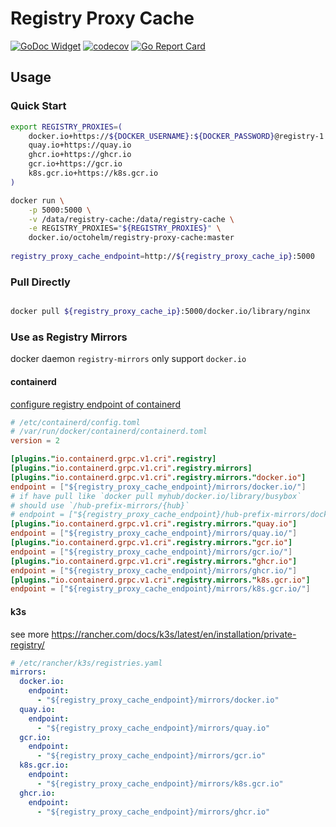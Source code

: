 # Registry Proxy Cache

[![GoDoc Widget](https://godoc.org/github.com/octohelm/registry-proxy-cache?status.svg)](https://godoc.org/github.com/octohelm/registry-proxy-cache)
[![codecov](https://codecov.io/gh/octohelm/registry-proxy-cache/branch/master/graph/badge.svg)](https://codecov.io/gh/octohelm/registry-proxy-cache)
[![Go Report Card](https://goreportcard.com/badge/github.com/octohelm/registry-proxy-cache)](https://goreportcard.com/report/github.com/octohelm/registry-proxy-cache)


## Usage

### Quick Start

```bash
export REGISTRY_PROXIES=(
    docker.io+https://${DOCKER_USERNAME}:${DOCKER_PASSWORD}@registry-1.docker.io
    quay.io+https://quay.io
    ghcr.io+https://ghcr.io
    gcr.io+https://gcr.io
    k8s.gcr.io+https://k8s.gcr.io
)

docker run \
    -p 5000:5000 \
    -v /data/registry-cache:/data/registry-cache \
    -e REGISTRY_PROXIES="${REGISTRY_PROXIES}" \
    docker.io/octohelm/registry-proxy-cache:master    
    
registry_proxy_cache_endpoint=http://${registry_proxy_cache_ip}:5000   
```

### Pull Directly

```bash

docker pull ${registry_proxy_cache_ip}:5000/docker.io/library/nginx
```

### Use as Registry Mirrors

docker daemon `registry-mirrors` only support `docker.io`

#### containerd

[configure registry endpoint of containerd](https://github.com/containerd/cri/blob/master/docs/registry.md#configure-registry-endpoint)

```toml
# /etc/containerd/config.toml
# /var/run/docker/containerd/containerd.toml
version = 2

[plugins."io.containerd.grpc.v1.cri".registry]
[plugins."io.containerd.grpc.v1.cri".registry.mirrors]
[plugins."io.containerd.grpc.v1.cri".registry.mirrors."docker.io"]
endpoint = ["${registry_proxy_cache_endpoint}/mirrors/docker.io/"]
# if have pull like `docker pull myhub/docker.io/library/busybox`
# should use `/hub-prefix-mirrors/{hub}`
# endpoint = ["${registry_proxy_cache_endpoint}/hub-prefix-mirrors/docker.io/"]
[plugins."io.containerd.grpc.v1.cri".registry.mirrors."quay.io"]
endpoint = ["${registry_proxy_cache_endpoint}/mirrors/quay.io/"]
[plugins."io.containerd.grpc.v1.cri".registry.mirrors."gcr.io"]
endpoint = ["${registry_proxy_cache_endpoint}/mirrors/gcr.io/"]
[plugins."io.containerd.grpc.v1.cri".registry.mirrors."ghcr.io"]
endpoint = ["${registry_proxy_cache_endpoint}/mirrors/ghcr.io/"]
[plugins."io.containerd.grpc.v1.cri".registry.mirrors."k8s.gcr.io"]
endpoint = ["${registry_proxy_cache_endpoint}/mirrors/k8s.gcr.io/"]
```

#### k3s

see more https://rancher.com/docs/k3s/latest/en/installation/private-registry/

```yaml
# /etc/rancher/k3s/registries.yaml
mirrors:
  docker.io:
    endpoint:
      - "${registry_proxy_cache_endpoint}/mirrors/docker.io"
  quay.io:
    endpoint:
      - "${registry_proxy_cache_endpoint}/mirrors/quay.io"
  gcr.io:
    endpoint:
      - "${registry_proxy_cache_endpoint}/mirrors/gcr.io"
  k8s.gcr.io:
    endpoint:
      - "${registry_proxy_cache_endpoint}/mirrors/k8s.gcr.io"
  ghcr.io:
    endpoint:
      - "${registry_proxy_cache_endpoint}/mirrors/ghcr.io"
```